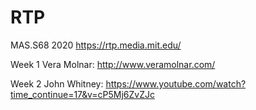# RTP

MAS.S68 2020 https://rtp.media.mit.edu/

Week 1 Vera Molnar: http://www.veramolnar.com/

Week 2 John Whitney: https://www.youtube.com/watch?time_continue=17&v=cP5Mj6ZvZJc
